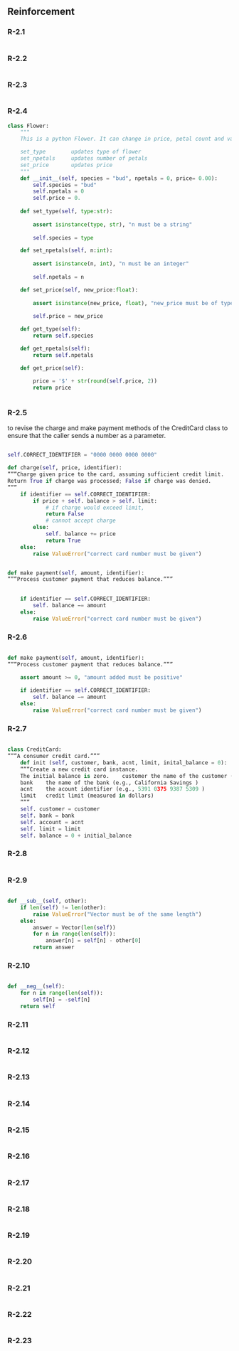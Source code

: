 ## Reinforcement

### R-2.1

```python


```

### R-2.2


```python

```

### R-2.3


```python

```

### R-2.4

```python
class Flower:
    """ 
    This is a python Flower. It can change in price, petal count and value

    set_type        updates type of flower
    set_npetals     updates number of petals
    set_price       updates price 
    """
    def __init__(self, species = "bud", npetals = 0, price= 0.00):
        self.species = "bud"
        self.npetals = 0
        self.price = 0.
    
    def set_type(self, type:str):
        
        assert isinstance(type, str), "n must be a string"
        
        self.species = type

    def set_npetals(self, n:int):
        
        assert isinstance(n, int), "n must be an integer"
        
        self.npetals = n

    def set_price(self, new_price:float):
        
        assert isinstance(new_price, float), "new_price must be of type float"
        
        self.price = new_price

    def get_type(self):
        return self.species

    def get_npetals(self):
        return self.npetals

    def get_price(self):
        
        price = '$' + str(round(self.price, 2))
        return price
      

```

### R-2.5
to revise the charge and make payment methods of the CreditCard class to ensure that the caller sends a number as a parameter.

```python

self.CORRECT_IDENTIFIER = "0000 0000 0000 0000"

def charge(self, price, identifier):
”””Charge given price to the card, assuming sufficient credit limit.
Return True if charge was processed; False if charge was denied.
”””
    if identifier == self.CORRECT_IDENTIFIER:
        if price + self. balance > self. limit:
            # if charge would exceed limit,
            return False
            # cannot accept charge
        else:
            self. balance += price
            return True
    else:
        raise ValueError("correct card number must be given")


def make payment(self, amount, identifier):
”””Process customer payment that reduces balance.”””

    
    if identifier == self.CORRECT_IDENTIFIER:
        self. balance −= amount
    else:
        raise ValueError("correct card number must be given")
```

### R-2.6

```python

def make payment(self, amount, identifier):
”””Process customer payment that reduces balance.”””

    assert amount >= 0, "amount added must be positive"
    
    if identifier == self.CORRECT_IDENTIFIER:
        self. balance −= amount
    else:
        raise ValueError("correct card number must be given")

```

### R-2.7

```python

class CreditCard:
”””A consumer credit card.”””
    def init (self, customer, bank, acnt, limit, inital_balance = 0):
    ”””Create a new credit card instance.
    The initial balance is zero.    customer the name of the customer (e.g., John Bowman )
    bank    the name of the bank (e.g., California Savings )
    acnt    the acount identifier (e.g., 5391 0375 9387 5309 )
    limit   credit limit (measured in dollars)
    ”””
    self. customer = customer
    self. bank = bank
    self. account = acnt
    self. limit = limit
    self. balance = 0 + initial_balance

```

### R-2.8


```python

```

### R-2.9

```python

def __sub__(self, other):
    if len(self) != len(other):
        raise ValueError("Vector must be of the same length")
    else:
        answer = Vector(len(self))
        for n in range(len(self)):
            answer[n] = self[n] - other[0]
        return answer
```

### R-2.10

```python

def __neg__(self):
    for n in range(len(self)):
        self[n] = -self[n]
    return self 

```

### R-2.11


```python

```

### R-2.12


```python

```

### R-2.13


```python

```

### R-2.14


```python

```

### R-2.15


```python

```

### R-2.16


```python

```

### R-2.17


```python

```

### R-2.18


```python

```

### R-2.19


```python

```

### R-2.20


```python

```

### R-2.21


```python

```

### R-2.22


```python

```

### R-2.23


```python

```
